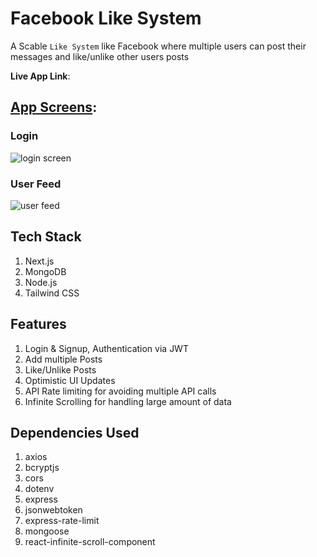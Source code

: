 # Facebook Like System

A Scable `Like System` like Facebook where multiple users can post their messages and like/unlike other users posts

<b>Live App Link</b>:

## <u>App Screens</u>:
### Login
![login screen](https://like-system.s3.ap-south-1.amazonaws.com/login.PNG)

### User Feed
![user feed](https://like-system.s3.ap-south-1.amazonaws.com/feed.PNG)

## Tech Stack

1. Next.js
2. MongoDB
3. Node.js
4. Tailwind CSS

## Features

1. Login & Signup, Authentication via JWT
2. Add multiple Posts
3. Like/Unlike Posts
4. Optimistic UI Updates
5. API Rate limiting for avoiding multiple API calls
6. Infinite Scrolling for handling large amount of data

## Dependencies Used

1. axios
2. bcryptjs
3. cors
4. dotenv
5. express
6. jsonwebtoken
7. express-rate-limit
8. mongoose
9.  react-infinite-scroll-component